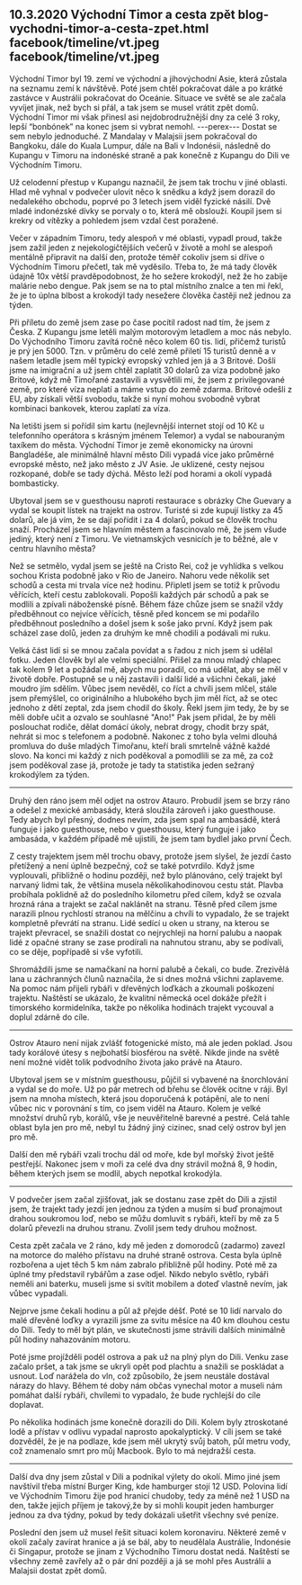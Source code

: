 10.3.2020
Východní Timor a cesta zpět
blog-vychodni-timor-a-cesta-zpet.html
facebook/timeline/vt.jpeg
facebook/timeline/vt.jpeg
--------------
Východní Timor byl 19. zemí ve východní a jihovýchodní Asie, která zůstala na seznamu zemí k návštěvě. Poté jsem chtěl pokračovat dále a po krátké zastávce v Austrálii pokračovat do Oceánie. Situace ve světě se ale začala vyvíjet jinak, než bych si přál, a tak jsem se musel vrátit zpět domů. Východní Timor mi však přinesl asi nejdobrodružnější dny za celé 3 roky, lepší “bonbónek” na konec jsem si vybrat nemohl.
---perex---
Dostat se sem nebylo jednoduché. Z Mandalay v Malajsii jsem pokračoval do Bangkoku, dále do Kuala Lumpur, dále na Bali v Indonésii, následně do Kupangu v Timoru na indonéské straně a pak konečně z Kupangu do Dili ve Východním Timoru.

Už celodenní přestup v Kupangu naznačil, že jsem tak trochu v jiné oblasti. Hlad mě vyhnal v podvečer ulovit něco k snědku a když jsem dorazil do nedalekého obchodu, poprvé po 3 letech jsem viděl fyzické násilí. Dvě mladé indonézské dívky se porvaly o to, která mě obslouží. Koupil jsem si krekry od vítězky a pohledem jsem vzdal čest poražené.

Večer v západním Timoru, tedy alespoň v mé oblasti, vypadl proud, takže jsem zažil jeden z nejekologičtějších večerů v životě a mohl se alespoň mentálně připravit na další den, protože téměř cokoliv jsem si dříve o Východním Timoru přečetl, tak mě vyděsilo. Třeba to, že má tady člověk údajně 10x větší pravděpodobnost, že ho sežere krokodýl, než že ho zabije malárie nebo dengue. Pak jsem se na to ptal místního znalce a ten mi řekl, že je to úplna blbost a krokodýl tady nesežere člověka častěji než jednou za týden.

Při příletu do země jsem zase po čase pocítil radost nad tím, že jsem z Česka. Z Kupangu jsme letěli malým motorovým letadlem a moc nás nebylo. Do Východního Timoru zavítá ročně něco kolem 60 tis. lidí, přičemž turistů je prý jen 5000. Tzn. v průměru do celé země přiletí 15 turistů denně a v našem letadle jsem měl typický evropský vzhled jen já a 3 Britové. Došli jsme na imigrační a už jsem chtěl zaplatit 30 dolarů za víza podobně jako Britové, když mě Timořané zastavili a vysvětlili mi, že jsem z privilegované země, pro které víza neplatí a máme vstup do země zdarma. Britové odešli z EU, aby získali větší svobodu, takže si nyní mohou svobodně vybrat kombinaci bankovek, kterou zaplatí za víza.

Na letišti jsem si pořídil sim kartu (nejlevnější internet stojí od 10 Kč u telefonního operátora s krásným jménem Telemor) a vydal se nabouraným taxíkem do města. Východní Timor je země ekonomicky na úrovni Bangladéše, ale minimálně hlavní město Dili vypadá více jako průměrné evropské město, než jako město z JV Asie. Je uklizené, cesty nejsou rozkopané, dobře se tady dýchá. Město leží pod horami a okolí vypadá bombasticky.

Ubytoval jsem se v guesthousu naproti restaurace s obrázky Che Guevary a vydal se koupit lístek na trajekt na ostrov. Turisté si zde kupují lístky za 45 dolarů, ale já vím, že se dají pořídit i za 4 dolarů, pokud se člověk trochu snaží. Procházel jsem se hlavním městem a fascinovalo mě, že jsem všude jediný, který není z Timoru. Ve vietnamských vesnicích je to běžné, ale v centru hlavního města?

Než se setmělo, vydal jsem se ještě na Cristo Rei, což je vyhlídka s velkou sochou Krista podobně jako v Rio de Janeiro. Nahoru vede několik set schodů a cesta mi trvala více než hodinu. Připletl jsem se totiž k průvodu věřících, kteří cestu zablokovali. Popošli každých pár schodů a pak se modlili a zpívali náboženské písně. Během fáze chůze jsem se snažil vždy předběhnout co nejvíce věřících, těsně před koncem se mi podařilo předběhnout posledního a došel jsem k soše jako první. Když jsem pak scházel zase dolů, jeden za druhým ke mně chodili a podávali mi ruku.

Velká část lidí si se mnou začala povídat a s řadou z nich jsem si udělal fotku. Jeden člověk byl ale velmi speciální. Přišel za mnou mladý chlapec tak kolem 9 let a požádal mě, abych mu poradil, co má udělat, aby se měl v životě dobře. Postupně se u něj zastavili i další lidé a všichni čekali, jaké moudro jím sdělím. Vůbec jsem nevěděl, co říct a chvíli jsem mlčel, stále jsem přemýšlel, co originálního a hlubokého bych jim měl říct, až se otec jednoho z dětí zeptal, zda jsem chodil do školy. Řekl jsem jim tedy, že by se měli dobře učit a ozvalo se souhlasné "Ano!" Pak jsem přidal, že by měli poslouchat rodiče, dělat domácí úkoly, nebrat drogy, chodit brzy spát, nehrát si moc s telefonem a podobně. Nakonec z toho byla velmi dlouhá promluva do duše mladých Timořanu, kteří brali smrtelně vážně každé slovo. Na konci mi každý z nich poděkoval a pomodlili se za mě, za což jsem poděkoval zase já, protože je tady ta statistika jeden sežraný krokodýlem za týden.

---

Druhý den ráno jsem měl odjet na ostrov Atauro. Probudil jsem se brzy ráno a odešel z mexické ambasády, která sloužila zároveň i jako guesthouse. Tedy abych byl přesný, dodnes nevím, zda jsem spal na ambasádě, která funguje i jako guesthouse, nebo v guesthousu, který funguje i jako ambasáda, v každém případě mě ujistili, že jsem tam bydlel jako první Čech.

Z cesty trajektem jsem měl trochu obavy, protože jsem slyšel, že jezdí často přetížený a není úplně bezpečný, což se také potvrdilo. Když jsme vyplouvali, přibližně o hodinu později, než bylo plánováno, celý trajekt byl narvaný lidmi tak, že většina musela několikahodinovou cestu stát. Plavba probíhala poklidně až do posledního kilometru před cílem, když se ozvala hrozná rána a trajekt se začal naklánět na stranu. Těsně před cílem jsme narazili plnou rychlostí stranou na mělčinu a chvíli to vypadalo, že se trajekt kompletně převrátí na stranu. Lidé sedící u oken u strany, na kterou se trajekt převracel, se snažili dostat co nejrychleji na horní palubu a naopak lidé z opačné strany se zase prodírali na nahnutou stranu, aby se podívali, co se děje, popřípadě si vše vyfotili.

Shromáždili jsme se namačkaní na horní palubě a čekali, co bude. Zrezivělá lana u záchranných člunů naznačila, že si dnes možná všichni zaplaveme. Na pomoc nám přijeli rybáři v dřevěných loďkách a zkoumali poškození trajektu. Naštěstí se ukázalo, že kvalitní německá ocel dokáže přežít i timorského kormidelníka, takže po několika hodinách trajekt vycouval a doplul zdárně do cíle.

---

Ostrov Atauro není nijak zvlášť fotogenické místo, má ale jeden poklad. Jsou tady korálové útesy s nejbohatší biosférou na světě. Nikde jinde na světě není možné vidět tolik podvodního života jako právě na Atauro.

Ubytoval jsem se v místním guesthousu, půjčil si vybavené na šnorchlování a vydal se do moře. Už po pár metrech od břehu se člověk ocitne v ráji. Byl jsem na mnoha místech, která jsou doporučená k potápění, ale to není vůbec nic v porovnání s tím, co jsem viděl na Atauro. Kolem je velké množství druhů ryb, korálů, vše je neuvěřitelně barevné a pestré. Celá tahle oblast byla jen pro mě, nebyl tu žádný jiný cizinec, snad celý ostrov byl jen pro mě.

Další den mě rybáři vzali trochu dál od moře, kde byl mořský život ještě pestřejší. Nakonec jsem v moři za celé dva dny strávil možná 8, 9 hodin, během kterých jsem se modlil, abych nepotkal krokodýla.

---

V podvečer jsem začal zjišťovat, jak se dostanu zase zpět do Dili a zjistil jsem, že trajekt tady jezdí jen jednou za týden a musím si buď pronajmout drahou soukromou loď, nebo se můžu domluvit s rybáři, kteří by mě za 5 dolarů převezli na druhou stranu. Zvolil jsem tedy druhou možnost.

Cesta zpět začala ve 2 ráno, kdy mě jeden z domorodců (zadarmo) zavezl na motorce do malého přístavu na druhé straně ostrova. Cesta byla úplně rozbořena a ujet těch 5 km nám zabralo přibližně půl hodiny. Poté mě za úplné tmy představil rybářům a zase odjel. Nikdo nebylo světlo, rybáři neměli ani baterku, museli jsme si svítit mobilem a doteď vlastně nevím, jak vůbec vypadali.

Nejprve jsme čekali hodinu a půl až přejde déšť. Poté se 10 lidí narvalo do malé dřevěné loďky a vyrazili jsme za svitu měsíce na 40 km dlouhou cestu do Dili. Tedy to měl být plán, ve skutečnosti jsme strávili dalších minimálně půl hodiny nahazováním motoru.

Poté jsme projížděli podél ostrova a pak už na plný plyn do Dili. Venku zase začalo pršet, a tak jsme se ukryli opět pod plachtu a snažili se poskládat a usnout. Loď narážela do vln, což způsobilo, že jsem neustále dostával nárazy do hlavy. Během té doby nám občas vynechal motor a museli nám pomáhat další rybáři, chvílemi to vypadalo, že bude rychlejší do cíle doplavat.

Po několika hodinách jsme konečně dorazili do Dili. Kolem byly ztroskotané lodě a přístav v odlivu vypadal naprosto apokalyptický. V cíli jsem se také dozvěděl, že je na podlaze, kde jsem měl ukrytý svůj batoh, půl metru vody, což znamenalo smrt pro můj Macbook. Bylo to má nejdražší cesta.

---

Další dva dny jsem zůstal v Dili a podnikal výlety do okolí. Mimo jiné jsem navštívil třeba místní Burger King, kde hamburger stojí 12 USD. Polovina lidí ve Východním Timoru žije pod hranicí chudoby, tedy za méně než 1 USD na den, takže jejich příjem je takový,že by si mohli koupit jeden hamburger jednou za dva týdny, pokud by tedy dokázali ušetřit všechny své peníze.

Poslední den jsem už musel řešit situaci kolem koronaviru. Některé země v okolí začaly zavírat hranice a já se bál, aby to neudělala Austrálie, Indonésie či Singapur, protože se jinam z Východního Timoru dostat nedá. Naštěstí se všechny země zavřely až o pár dní později a já se mohl přes Austrálii a Malajsii dostat zpět domů.